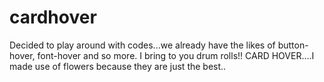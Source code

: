 # cardhover
Decided to play around with codes...we already have the likes of button-hover, font-hover and so more. I bring to you drum rolls!! CARD HOVER....I made use of flowers because they are just the best..
